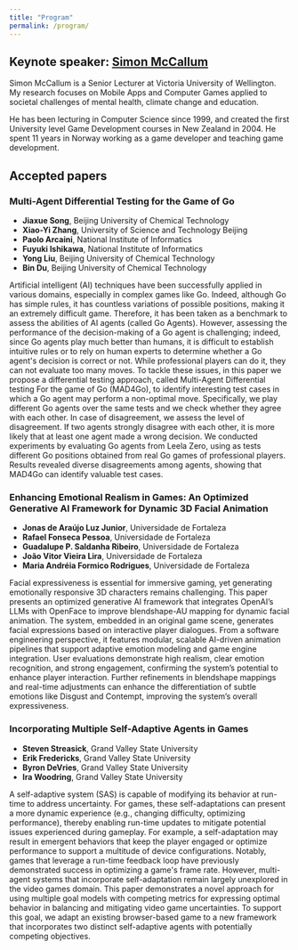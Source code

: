 ```yaml
---
title: "Program"
permalink: /program/
---
```


## Keynote speaker: [Simon McCallum](https://homepages.ecs.vuw.ac.nz/~simon/)

Simon McCallum is a Senior Lecturer at Victoria University of Wellington. My research focuses on Mobile Apps and Computer Games applied to societal challenges of mental health, climate change and education.

He has been lecturing in Computer Science since 1999, and created the first University level Game Development courses in New Zealand in 2004. He spent 11 years in Norway working as a game developer and teaching game development.

## Accepted papers

### Multi-Agent Differential Testing for the Game of Go

- **Jiaxue Song**, Beijing University of Chemical Technology
- **Xiao-Yi Zhang**, University of Science and Technology Beijing
- **Paolo Arcaini**, National Institute of Informatics
- **Fuyuki Ishikawa**, National Institute of Informatics
- **Yong Liu**, Beijing University of Chemical Technology
- **Bin Du**, Beijing University of Chemical Technology

Artificial intelligent (AI) techniques have been successfully applied in various domains, especially in complex games like Go. Indeed, although Go has simple rules, it has countless variations of possible positions, making it an extremely difficult game. Therefore, it has been taken as a benchmark to assess the abilities of AI agents (called Go Agents). However, assessing the performance of the decision-making of a Go agent is challenging; indeed, since Go agents play much better than humans, it is difficult to establish intuitive rules or to rely on human experts to determine whether a Go agent's decision is correct or not. While professional players can do it, they can not evaluate too many moves. To tackle these issues, in this paper we propose a differential testing approach, called Multi-Agent Differential testing For the game of Go (MAD4Go), to identify interesting test cases in which a Go agent may perform a non-optimal move. Specifically, we play different Go agents over the same tests and we check whether they agree with each other. In case of disagreement, we assess the level of disagreement. If two agents strongly disagree with each other, it is more likely that at least one agent made a wrong decision. We conducted experiments by evaluating Go agents from Leela Zero, using as tests different Go positions obtained from real Go games of professional players. Results revealed diverse disagreements among agents, showing that MAD4Go can identify valuable test cases.

### Enhancing Emotional Realism in Games: An Optimized Generative AI Framework for Dynamic 3D Facial Animation

- **Jonas de Araújo Luz Junior**, Universidade de Fortaleza
- **Rafael Fonseca Pessoa**, Universidade de Fortaleza
- **Guadalupe P. Saldanha Ribeiro**, Universidade de Fortaleza
- **João Vitor Vieira Lira**, Universidade de Fortaleza
- **Maria Andréia Formico Rodrigues**, Universidade de Fortaleza

Facial expressiveness is essential for immersive gaming, yet generating emotionally responsive 3D characters remains challenging. This paper presents an optimized generative AI framework that integrates OpenAI’s LLMs with OpenFace to improve blendshape-AU mapping for dynamic facial animation. The system, embedded in an original game scene, generates facial expressions based on interactive player dialogues. From a software engineering perspective, it features modular, scalable AI-driven animation pipelines that support adaptive emotion modeling and game engine integration. User evaluations demonstrate high realism, clear emotion recognition, and strong engagement, confirming the system’s potential to enhance player interaction. Further refinements in blendshape mappings and real-time adjustments can enhance the differentiation of subtle emotions like Disgust and Contempt, improving the system’s overall expressiveness.

### Incorporating Multiple Self-Adaptive Agents in Games

- **Steven Streasick**, Grand Valley State University
- **Erik Fredericks**, Grand Valley State University
- **Byron DeVries**, Grand Valley State University
- **Ira Woodring**, Grand Valley State University

A self-adaptive system (SAS) is capable of modifying its behavior at run-time to address uncertainty. For games, these self-adaptations can present a more dynamic experience (e.g., changing difficulty, optimizing performance), thereby enabling run-time updates to mitigate potential issues experienced during gameplay. For example, a self-adaptation may result in emergent behaviors that keep the player engaged or optimize performance to support a multitude of device configurations. Notably, games that leverage a run-time feedback loop have previously demonstrated success in optimizing a game's frame rate. However, multi-agent systems that incorporate self-adaptation remain largely unexplored in the video games domain.  This paper demonstrates a novel approach for using multiple goal models with competing metrics for expressing optimal behavior in balancing and mitigating video game uncertainties. To support this goal, we adapt an existing browser-based game to a new framework that incorporates two distinct self-adaptive agents with potentially competing objectives.
